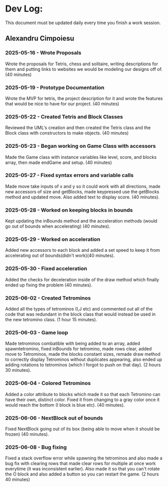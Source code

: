 # Dev Log:

This document must be updated daily every time you finish a work session.

## Alexandru Cimpoiesu

### 2025-05-16 - Wrote Proposals
Wrote the proposals for Tetris, chess and solitaire, writing descriptions for them and putting links to websites we would be modeling our designs off of. (40 minutes)
### 2025-05-19 - Prototype Documentation
Wrote the MVP for tetris, the project description for it and wrote the features that would be nice to have for our project. (40 minutes)
### 2025-05-22 - Created Tetris and Block Classes
Reviewed the UML's creation and then created the Tetris class and the Block class with constructors to make objects. (40 minutes)
### 2025-05-23 - Began working on Game Class with accessors
Made the Game class with instance variables like level, score, and blocks array, then made endGame and setup. (40 minutes)
### 2025-05-27 - Fixed syntax errors and variable calls
Made move take inputs of x and y so it could work with all directions, made new accessors of size and getBlocks, made keypressed use the getBlocks method and updated move. Also added text to display score. (40 minutes).
### 2025-05-28 - Worked on keeping blocks in bounds
Kept updating the inBounds method and the acceleration methods (would go out of bounds when accelerating) (40 minutes).
### 2025-05-29 - Worked on acceleration
Added new accessors to each block and added a set speed to keep it from accelerating out of bounds(didn't work)(40 minutes).
### 2025-05-30 - Fixed acceleration
Added the checks for deceleration inside of the draw method which finally ended up fixing the problem (40 minutes).
### 2025-06-02 - Created Tetrominos
Added all the types of tetrominos (I,J etc) and commented out all of the code that was redundant in the block class that would instead be used in the new tetromino class. (1 hour 15 minutes).
### 2025-06-03 - Game loop
Made tetrominos combatible with being added to an array, added spawntetromino, fixed inBounds for tetromino, made rows clear, added move to Tetrominos, made the blocks constant sizes, remade draw method to correctly display Tetrominos without duplicates appearing, also ended up adding rotations to tetrominos (which I forgot to push on that day). (2 hours 30 minutes).
### 2025-06-04 - Colored Tetrominos
Added a color attribute to blocks which made it so that each Tetromino can have their own, distinct color. Fixed it from changing to a gray color once it would reach the bottom (I block is blue etc). (40 minutes).
### 2025-06-06 - NextBlock out of bounds
Fixed NextBlock going out of its box (being able to move when it should be frozen) (40 minutes).
### 2025-06-08 - Bug fixing
Fixed a stack overflow error while spawning the tetrominos and also made a bug fix with clearing rows that made clear rows for multiple at once work everytime (it was inconsistent earlier). Also made it so that you can't rotate the O block and also added a button so you can restart the game. (2 hours 40 minutes)
